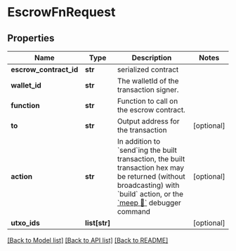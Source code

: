 # EscrowFnRequest

## Properties
Name | Type | Description | Notes
------------ | ------------- | ------------- | -------------
**escrow_contract_id** | **str** | serialized contract  | 
**wallet_id** | **str** | The walletId of the transaction signer.  | 
**function** | **str** | Function to call on the escrow contract. | 
**to** | **str** | Output address for the transaction | [optional] 
**action** | **str** | In addition to &#x60;send&#x60;ing the built transaction, the built transaction hex may be returned (without broadcasting) with &#x60;build&#x60; action, or the [&#x60;meep 🔗&#x60;](https://github.com/gcash/meep) debugger command | [optional] 
**utxo_ids** | **list[str]** |  | [optional] 

[[Back to Model list]](../README.md#documentation-for-models) [[Back to API list]](../README.md#documentation-for-api-endpoints) [[Back to README]](../README.md)


